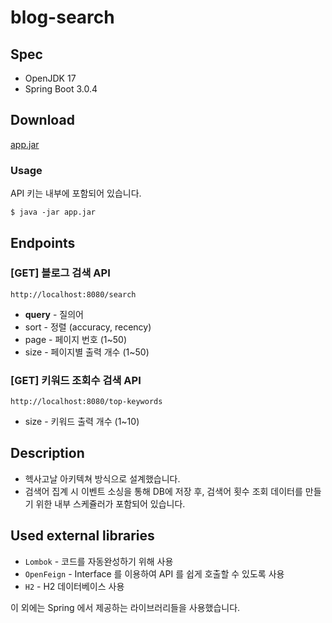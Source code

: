 # blog-search

## Spec

* OpenJDK 17
* Spring Boot 3.0.4

## Download

[app.jar](https://github.com/Karsei/bs/releases/download/1.0.0/app.jar)

### Usage

API 키는 내부에 포함되어 있습니다.

```shell
$ java -jar app.jar
```

## Endpoints

### [GET] 블로그 검색 API

```
http://localhost:8080/search
```

* **query** - 질의어
* sort - 정렬 (accuracy, recency)
* page - 페이지 번호 (1~50)
* size - 페이지별 출력 개수 (1~50)

### [GET] 키워드 조회수 검색 API

```
http://localhost:8080/top-keywords
```

* size - 키워드 출력 개수 (1~10)

## Description

* 헥사고날 아키텍쳐 방식으로 설계했습니다.
* 검색어 집계 시 이벤트 소싱을 통해 DB에 저장 후, 검색어 횟수 조회 데이터를 만들기 위한 내부 스케쥴러가 포함되어 있습니다.

## Used external libraries

* `Lombok` - 코드를 자동완성하기 위해 사용
* `OpenFeign` - Interface 를 이용하여 API 를 쉽게 호출할 수 있도록 사용
* `H2` - H2 데이터베이스 사용

이 외에는 Spring 에서 제공하는 라이브러리들을 사용했습니다.